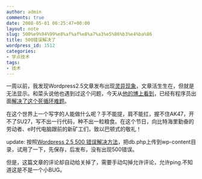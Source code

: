 ```yaml
---
author: admin
comments: true
date: 2008-05-01 06:25:47+00:00
layout: note
slug: 500%e9%94%99%e8%af%af%e8%a7%a3%e5%86%b3%e4%ba%86
title: 500错误解决了
wordpress_id: 1512
categories:
- 学点技术
tags:
- 技术
---
```


一周以前，我发现Wordpress2.5文章发布出现[灵异现象](http://www.baibanbao.net/?p=1488)，文章活生生在，但就是无法显示。和菜头说他也遇到过这个问题，今天从[他的博上看到](http://www.hecaitou.com/blogs/hecaitou/archives/121576.aspx)，已经有程序员出面[解决了这个死循环难题](http://www.nimab.org/2008/05/01/39.html)。

在这个世界上一个写字的人能做什么呢？手不能提，肩不能扛，握不住AK47，开不了SU27，写不出一行代码，种不出一粒粮食。在这个节日，向比特海里勤奋的劳动者、e时代电脑跟前的新矿工们，致以巴顿式的敬礼！

update: 按照[Wordpress 2.5 500 错误解决方法](http://www.nimab.org/2008/05/01/39.html)，把db.php上传到wp-content目录，试用了一下，先保存，后发布，没有出现500错误。

但是，这篇文章的评论却自动给关掉了，需要手动勾掉允许评论，允许ping.不知道这是不是一个小BUG。
